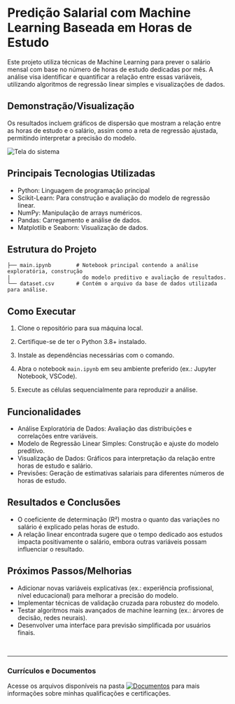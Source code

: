 # Predição Salarial com Machine Learning Baseada em Horas de Estudo
Este projeto utiliza técnicas de Machine Learning para prever o salário mensal com base no número de horas de estudo dedicadas por mês. A análise visa identificar e quantificar a relação entre essas variáveis, utilizando algoritmos de regressão linear simples e visualizações de dados.

## Demonstração/Visualização
Os resultados incluem gráficos de dispersão que mostram a relação entre as horas de estudo e o salário, assim como a reta de regressão ajustada, permitindo interpretar a precisão do modelo.

![Tela do sistema](link)

## Principais Tecnologias Utilizadas
- Python: Linguagem de programação principal
- Scikit-Learn: Para construção e avaliação do modelo de regressão linear.
- NumPy: Manipulação de arrays numéricos.
- Pandas: Carregamento e análise de dados.
- Matplotlib e Seaborn: Visualização de dados.

## Estrutura do Projeto
```
├── main.ipynb        # Notebook principal contendo a análise exploratória, construção
|                       do modelo preditivo e avaliação de resultados.
└── dataset.csv       # Contém o arquivo da base de dados utilizada para análise.
```

## Como Executar
1. Clone o repositório para sua máquina local.

2. Certifique-se de ter o Python 3.8+ instalado.

3. Instale as dependências necessárias com o comando.

4. Abra o notebook <code>main.ipynb</code> em seu ambiente preferido (ex.: Jupyter Notebook, VSCode).

5. Execute as células sequencialmente para reproduzir a análise.

## Funcionalidades
- Análise Exploratória de Dados: Avaliação das distribuições e correlações entre variáveis.
- Modelo de Regressão Linear Simples: Construção e ajuste do modelo preditivo.
- Visualização de Dados: Gráficos para interpretação da relação entre horas de estudo e salário.
- Previsões: Geração de estimativas salariais para diferentes números de horas de estudo.

## Resultados e Conclusões
- O coeficiente de determinação (R²) mostra o quanto das variações no salário é explicado pelas horas de estudo.
- A relação linear encontrada sugere que o tempo dedicado aos estudos impacta positivamente o salário, embora outras variáveis possam influenciar o resultado.

## Próximos Passos/Melhorias
- Adicionar novas variáveis explicativas (ex.: experiência profissional, nível educacional) para melhorar a precisão do modelo.
- Implementar técnicas de validação cruzada para robustez do modelo.
- Testar algoritmos mais avançados de machine learning (ex.: árvores de decisão, redes neurais).
- Desenvolver uma interface para previsão simplificada por usuários finais.

<br>
<hr> 

### Currículos e Documentos
Acesse os arquivos disponíveis na pasta 
[![Documentos](https://img.shields.io/badge/DOCUMENTOS-%F0%9F%93%83-blue?style=flat-square)](https://github.com/vitoriapguimaraes/vitoriapguimaraes/tree/main/DOCUMENTOS) para mais informações sobre minhas qualificações e certificações.